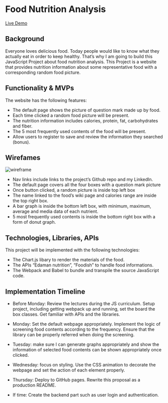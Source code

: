 # Food Nutrition Analysis

[Live Demo](https://rinayumiho.github.io/Food-Nutrition-Analysis/)

## Background
Everyone loves delicious food. Today people would like to know what they actually eat in order to keep healthy. That’s why I am going to build this JavaScript Project about food nutrition analysis. This Project is a website that provides nutrition information about some representative food with a corresponding random food picture.

## Functionality & MVPs
The website has the following features: 

* The default page shows the picture of question mark made up by food.
* Each time clicked a random food picture will be present.
* The nutrition information includes calories, protein, fat, carbohydrates and fiber. 
* The 5 most frequently used contents of the food will be present.
* Allow users to register to save and review the information they searched (bonus).

## Wirefames


![wireframe](https://github.com/rinayumiho/Food-Nutrition-Analysis/blob/main/src/assets/jsp-wireframe.PNG "wireframe")
 
* Nav links include links to the project’s Github repo and my LinkedIn.
* The default page covers all the four boxes with a question mark picture
* Once button clicked, a random picture is inside top left box
* The name linked to the food’s wiki page and calories range are inside the top right box.
* A bar graph is inside the bottom left box, with minimum, maximum, average and media data of each nutrient.
* 5 most frequently used contents is inside the bottom right box with a form of donut graph.

## Technologies, Libraries, APIs
This project will be implemented with the following technologies:

* The Chart.js libary to render the materials of the food.
* The APIs “Edaman nutrition”, “Foodish” to handle food informations.
* The Webpack and Babel to bundle and transpile the source JavaScript code.

## Implementation Timeline
* Before Monday: Review the lectures during the JS curriculum. Setup project, including getting webpack up and running, set the board the box classes. Get familiar with APIs and the libraries.

* Monday: Set the default webpage appropriately. Implement the logic of screening food contents according to the frequency. Ensure that the library can be properly referred when doing the screening.

* Tuesday: make sure I can generate graphs appropriately and show the information of selected food contents can be shown appropriately once clicked. 

* Wednesday: focus on styling. Use the CSS animation to decorate the webpage and set the action of each element properly.

* Thursday: Deploy to GitHub pages. Rewrite this proposal as a production README.

* If time: Create the backend part such as user login and authentication.


